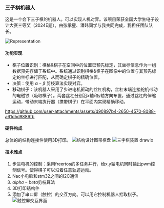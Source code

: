 ###  三子棋机器人
这是一个会下三子棋的机器人。可以实现人机对弈。该项目荣获全国大学生电子设计大赛三等奖（2024E题），由张承璧、潘玮同学与我共同完成，我担任团队队长。

![Representation](https://github.com/user-attachments/assets/272f9cb6-7245-4d2f-9c10-fa8edddd0abf)

#### 功能实现
- 棋子位置识别：棋格&棋子在空间中的位置已预先标定，其坐标信息作为一组数据预先存储于系统中。系统通过识别棋格&棋子在图像中的位置与其预先标定的坐标进行匹配，从而确定棋子的精确位置。
- 决策：使用  $\alpha-\beta$  剪枝算法实现对弈。
- 移动棋子：该机器人采用了步进电机驱动的丝杠机构，丝杠末端连接舵机带动的电磁铁（吸取棋子）。两套丝杠分别沿x轴和y轴方向布置，通过丝杠的伸缩运动，带动末端执行器（携带棋子）在平面内实现精确移动。
  

https://github.com/user-attachments/assets/d90897b4-2650-4570-8088-a61d5d9886fb

#### 硬件构成
总体的的结构连接件使用3D打印。
![结构设计图带棋盘](https://github.com/user-attachments/assets/fa3b1786-76ad-4c73-81ff-9d37f5715e40)
![三字棋装置 drawio](https://github.com/user-attachments/assets/26191e89-1e4f-4bbc-9fc7-8ab842aa82b0)
#### 技术难点
1. 步进电机的控制：采用freertos的多任务并行，给x,y轴电机同时输出pwm控制信号。使得棋子可以沿着任意轨迹运动。
2.  Nac小电脑和stm32之间的I2C通信
3.  $alpha-beta$剪枝算法
4.  3D打印结构件
5.  添加了串口屏（触控）的交互方向。可以用它控制机器人拾取棋子。
![触控屏交互界面](https://github.com/user-attachments/assets/7eba8e55-7e4d-4a54-b2a8-52e1091f8c61)
